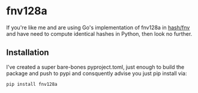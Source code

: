 # fnv128a

If you're like me and are using Go's implementation of fnv128a in [hash/fnv](https://pkg.go.dev/hash/fnv) and have need to compute identical hashes in Python, then look no further.

## Installation

I've created a super bare-bones pyproject.toml, just enough
to build the package and push to pypi and consquently advise
you just pip install via:

```
pip install fnv128a
```